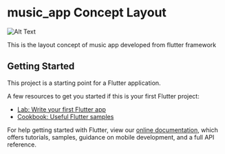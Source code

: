 # music_app Concept Layout

![Alt Text](https://media.giphy.com/media/Y3Z9VjXlBj4WSsIJ9C/giphy.gif)




This is the layout concept of music app developed from flutter framework

## Getting Started

This project is a starting point for a Flutter application.

A few resources to get you started if this is your first Flutter project:

- [Lab: Write your first Flutter app](https://flutter.dev/docs/get-started/codelab)
- [Cookbook: Useful Flutter samples](https://flutter.dev/docs/cookbook)

For help getting started with Flutter, view our
[online documentation](https://flutter.dev/docs), which offers tutorials,
samples, guidance on mobile development, and a full API reference.
